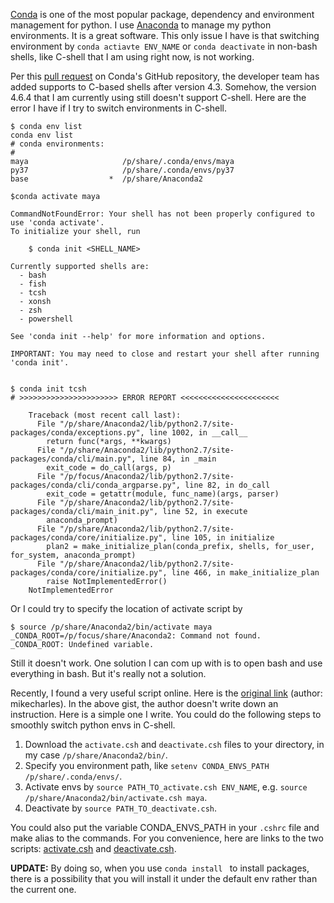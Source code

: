 [Conda](https://conda.io/en/latest/) is one of the most popular package, dependency and environment management for python.
I use [Anaconda](https://www.anaconda.com/distribution/) to manage my python environments.
It is a great software.
This only issue I have is that switching environment by `conda actiavte ENV_NAME` or `conda deactivate` in non-bash shells, 
like C-shell that I am using right now, is not working.

Per this [pull request](https://github.com/conda/conda/pull/3175) on Conda's GitHub repository, the developer team has added supports to C-based shells after version 4.3.
Somehow, the version 4.6.4 that I am currently using still doesn't support C-shell.
Here are the error I have if I try to switch environments in C-shell.
```
$ conda env list
conda env list
# conda environments:
#
maya                     /p/share/.conda/envs/maya
py37                     /p/share/.conda/envs/py37
base                  *  /p/share/Anaconda2

$conda activate maya

CommandNotFoundError: Your shell has not been properly configured to use 'conda activate'.
To initialize your shell, run

    $ conda init <SHELL_NAME>

Currently supported shells are:
  - bash
  - fish
  - tcsh
  - xonsh
  - zsh
  - powershell

See 'conda init --help' for more information and options.

IMPORTANT: You may need to close and restart your shell after running 'conda init'.


$ conda init tcsh
# >>>>>>>>>>>>>>>>>>>>>> ERROR REPORT <<<<<<<<<<<<<<<<<<<<<<

    Traceback (most recent call last):
      File "/p/share/Anaconda2/lib/python2.7/site-packages/conda/exceptions.py", line 1002, in __call__
        return func(*args, **kwargs)
      File "/p/share/Anaconda2/lib/python2.7/site-packages/conda/cli/main.py", line 84, in _main
        exit_code = do_call(args, p)
      File "/p/focus/Anaconda2/lib/python2.7/site-packages/conda/cli/conda_argparse.py", line 82, in do_call
        exit_code = getattr(module, func_name)(args, parser)
      File "/p/share/Anaconda2/lib/python2.7/site-packages/conda/cli/main_init.py", line 52, in execute
        anaconda_prompt)
      File "/p/share/Anaconda2/lib/python2.7/site-packages/conda/core/initialize.py", line 105, in initialize
        plan2 = make_initialize_plan(conda_prefix, shells, for_user, for_system, anaconda_prompt)
      File "/p/share/Anaconda2/lib/python2.7/site-packages/conda/core/initialize.py", line 466, in make_initialize_plan
        raise NotImplementedError()
    NotImplementedError
```

Or I could try to specify the location of activate script by
```
$ source /p/share/Anaconda2/bin/activate maya
_CONDA_ROOT=/p/focus/share/Anaconda2: Command not found.
_CONDA_ROOT: Undefined variable.
```
Still it doesn't work. One solution I can com up with is to open bash and use everything in bash. But it's really not a solution.

Recently, I found a very useful script online. 
Here is the [original link](https://gist.github.com/mikecharles/f09486e884a0b41e1e8f) (author: mikecharles).
In the above gist, the author doesn't write down an instruction.
Here is a simple one I write.
You could do the following steps to smoothly switch python envs in C-shell.
1. Download the `activate.csh` and `deactivate.csh` files to your directory, in my case `/p/share/Anaconda2/bin/`.
2. Specify you environment path, like `setenv CONDA_ENVS_PATH /p/share/.conda/envs/`.
3. Activate envs by `source PATH_TO_activate.csh ENV_NAME`, e.g. `source /p/share/Anaconda2/bin/activate.csh maya`.
4. Deactivate by `source PATH_TO_deactivate.csh`.

You could also put the variable CONDA_ENVS_PATH in your `.cshrc` file and make alias to the commands.
For you convenience, here are links to the two scripts: [activate.csh](/assets/files/activate.csh) and [deactivate.csh](/assets/files/deactivate.csh).

__UPDATE:__ By doing so, when you use `conda install ` to install packages, there is a possibility that you will install it under the default env rather than the current one.
